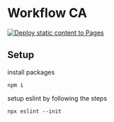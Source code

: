 # Workflow CA
[![Deploy static content to Pages](https://github.com/Thundeee/social-media-client/actions/workflows/pages.yml/badge.svg)](https://github.com/Thundeee/social-media-client/actions/workflows/pages.yml)

## Setup

install packages

```
npm i
```

setup eslint by following the steps

```
npx eslint --init
```
